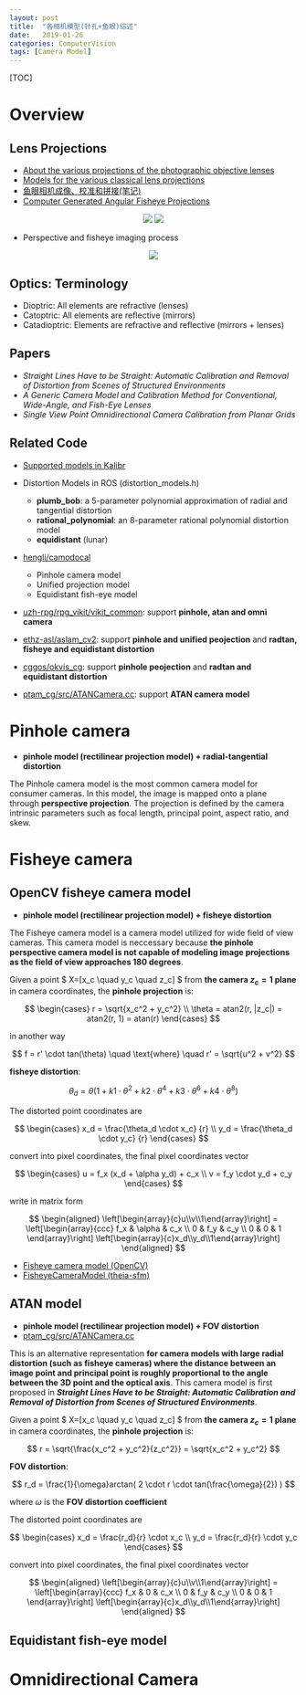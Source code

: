```yaml
---
layout: post
title:  "各相机模型(针孔+鱼眼)综述"
date:   2019-01-26
categories: ComputerVision
tags: [Camera Model]
---
```


[TOC]

# Overview

## Lens Projections

* [About the various projections of the photographic objective lenses](http://michel.thoby.free.fr/Fisheye_history_short/Projections/Various_lens_projection.html)
* [Models for the various classical lens projections](http://michel.thoby.free.fr/Fisheye_history_short/Projections/Models_of_classical_projections.html)
* [鱼眼相机成像、校准和拼接(笔记)](http://blog.sciencenet.cn/blog-465130-1052526.html)
* [Computer Generated Angular Fisheye Projections](http://paulbourke.net/dome/fisheye/)

<div align=center>
  <img src="../images/camera_model/five_various_theoretical_classical_projections_01.jpg"> <img src="../images/camera_model/five_various_theoretical_classical_projections_02.jpg">
</div>

* Perspective and fisheye imaging process
<div align=center>
  <img src="../images/camera_model/perspective_fisheye_imaging.png">
</div>

## Optics: Terminology

* Dioptric: All elements are refractive (lenses)
* Catoptric: All elements are reflective (mirrors)
* Catadioptric: Elements are refractive and reflective (mirrors + lenses)


## Papers

* *Straight Lines Have to be Straight: Automatic Calibration and Removal of Distortion from Scenes of Structured Environments*
* *A Generic Camera Model and Calibration Method for Conventional, Wide-Angle, and Fish-Eye Lenses*
* *Single View Point Omnidirectional Camera Calibration from Planar Grids*

## Related Code

* [Supported models in Kalibr](https://github.com/ethz-asl/kalibr/wiki/supported-models)

* Distortion Models in ROS (distortion_models.h)
  - **plumb_bob**: a 5-parameter polynomial approximation of radial and tangential distortion
  - **rational_polynomial**: an 8-parameter rational polynomial distortion model
  - **equidistant** (lunar)
* [hengli/camodocal](https://github.com/hengli/camodocal)
  - Pinhole camera model
  - Unified projection model
  - Equidistant fish-eye model
* [uzh-rpg/rpg_vikit/vikit_common](https://github.com/uzh-rpg/rpg_vikit/tree/10871da6d84c8324212053c40f468c6ab4862ee0/vikit_common/src): support **pinhole, atan and omni camera**

* [ethz-asl/aslam_cv2](https://github.com/ethz-asl/aslam_cv2/tree/master/aslam_cv_cameras/src): support **pinhole and unified peojection** and **radtan, fisheye and equidistant distortion**

* [cggos/okvis_cg](https://github.com/cggos/okvis_cg/tree/master/okvis/okvis_cv/include/okvis/cameras/implementation): support **pinhole peojection** and **radtan and equidistant distortion**

* [ptam_cg/src/ATANCamera.cc](https://github.com/cggos/ptam_cg/blob/master/src/ATANCamera.cc): support **ATAN camera model**


# Pinhole camera

* **pinhole model (rectilinear projection model) + radial-tangential distortion**

The Pinhole camera model is the most common camera model for consumer cameras. In this model, the image is mapped onto a plane through **perspective projection**. The projection is defined by the camera intrinsic parameters such as focal length, principal point, aspect ratio, and skew.

# Fisheye camera

## OpenCV fisheye camera model

* **pinhole model (rectilinear projection model) + fisheye distortion**

The Fisheye camera model is a camera model utilized for wide field of view cameras. This camera model is neccessary because **the pinhole perspective camera model is not capable of modeling image projections as the field of view approaches 180 degrees**.

Given a point $ X=[x_c \quad  y_c \quad  z_c] $ from **the camera $z_c=1$ plane** in camera coordinates, the **pinhole projection** is:

$$
\begin{cases}
r = \sqrt{x_c^2 + y_c^2} \\
\theta = atan2(r, |z_c|) = atan2(r, 1) = atan(r)
\end{cases}
$$

in another way

$$
f = r' \cdot tan(\theta) \quad \text{where} \quad r' = \sqrt{u^2 + v^2}
$$

**fisheye distortion**:

$$
\theta_d =
\theta (1 + k1 \cdot \theta^2 + k2 \cdot \theta^4 +
k3 \cdot \theta^6 + k4 \cdot \theta^8)
$$

The distorted point coordinates are

$$
\begin{cases}
x_d = \frac{\theta_d \cdot x_c} {r} \\
y_d = \frac{\theta_d \cdot y_c} {r}
\end{cases}
$$

convert into pixel coordinates, the final pixel coordinates vector

$$
\begin{cases}
u = f_x (x_d + \alpha y_d) + c_x \\
v = f_y \cdot y_d + c_y
\end{cases}
$$

write in matrix form

$$
\begin{aligned}
\left[\begin{array}{c}u\\v\\1\end{array}\right] =  
\left[\begin{array}{ccc}
f_x & \alpha & c_x \\
0 & f_y & c_y \\
0 & 0 & 1
\end{array}\right]  
\left[\begin{array}{c}x_d\\y_d\\1\end{array}\right]
\end{aligned}
$$

* [Fisheye camera model (OpenCV)](https://docs.opencv.org/master/db/d58/group__calib3d__fisheye.html)
* [FisheyeCameraModel (theia-sfm)](http://www.theia-sfm.org/cameras.html#fisheyecameramodel)

## ATAN model

* **pinhole model (rectilinear projection model) + FOV distortion**
* [ptam_cg/src/ATANCamera.cc](https://github.com/cggos/ptam_cg/blob/master/src/ATANCamera.cc)

This is an alternative representation **for camera models with large radial distortion (such as fisheye cameras) where the distance between an image point and principal point is roughly proportional to the angle between the 3D point and the optical axis**. This camera model is first proposed in ***Straight Lines Have to be Straight: Automatic Calibration and Removal of Distortion from Scenes of Structured Environments***.

Given a point $ X=[x_c \quad  y_c \quad  z_c] $ from **the camera $z_c=1$ plane** in camera coordinates, the **pinhole projection** is:

$$
r = \sqrt{\frac{x_c^2 + y_c^2}{z_c^2}} = \sqrt{x_c^2 + y_c^2}
$$

**FOV distortion**:

$$
r_d = \frac{1}{\omega}arctan( 2 \cdot r \cdot tan(\frac{\omega}{2}) )
$$

where $\omega$ is the **FOV distortion coefficient**

The distorted point coordinates are

$$
\begin{cases}
x_d = \frac{r_d}{r} \cdot x_c \\
y_d = \frac{r_d}{r} \cdot y_c
\end{cases}
$$

convert into pixel coordinates, the final pixel coordinates vector

$$
\begin{aligned}
\left[\begin{array}{c}u\\v\\1\end{array}\right] =  
\left[\begin{array}{ccc}
f_x & 0 & c_x \\
0 & f_y & c_y \\
0 & 0 & 1
\end{array}\right]  
\left[\begin{array}{c}x_d\\y_d\\1\end{array}\right]
\end{aligned}
$$

## Equidistant fish-eye model

# Omnidirectional Camera
